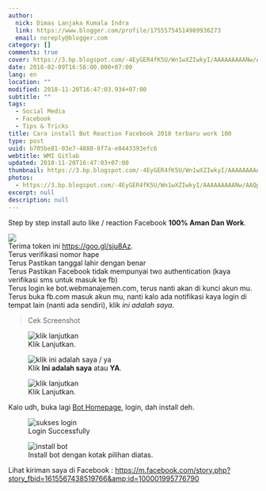 ```yaml
---
author:
  nick: Dimas Lanjaka Kumala Indra
  link: https://www.blogger.com/profile/17555754514989936273
  email: noreply@blogger.com
category: []
comments: true
cover: https://3.bp.blogspot.com/-4EyGER4fK5U/Wn1wXZIwkyI/AAAAAAAAANw/AAQpyom5zrI4MJR0OOOVnkNizmucsqrDgCLcBGAs/s320/Screenshot_2018-02-09-16-56-15-284_com.android.chrome.png
date: 2018-02-09T16:58:00.000+07:00
lang: en
location: ""
modified: 2018-11-20T16:47:03.934+07:00
subtitle: ""
tags:
  - Social Media
  - Facebook
  - Tips & Tricks
title: Cara install Bot Reaction Facebook 2018 terbaru work 100
type: post
uuid: b705be81-03e7-4888-8f7a-e0443393efc6
webtitle: WMI Gitlab
updated: 2018-11-20T16:47:03+07:00
thumbnail: https://3.bp.blogspot.com/-4EyGER4fK5U/Wn1wXZIwkyI/AAAAAAAAANw/AAQpyom5zrI4MJR0OOOVnkNizmucsqrDgCLcBGAs/s320/Screenshot_2018-02-09-16-56-15-284_com.android.chrome.png
photos:
  - https://3.bp.blogspot.com/-4EyGER4fK5U/Wn1wXZIwkyI/AAAAAAAAANw/AAQpyom5zrI4MJR0OOOVnkNizmucsqrDgCLcBGAs/s320/Screenshot_2018-02-09-16-56-15-284_com.android.chrome.png
excerpt: null
description: null
---
```


Step by step install auto like / reaction Facebook <b>100% Aman Dan Work</b>.<br><div><img src="https://3.bp.blogspot.com/-4EyGER4fK5U/Wn1wXZIwkyI/AAAAAAAAANw/AAQpyom5zrI4MJR0OOOVnkNizmucsqrDgCLcBGAs/s320/Screenshot_2018-02-09-16-56-15-284_com.android.chrome.png"></div>Terima token ini <a href="https://dimaslanjaka.000webhostapp.com/instagram/login-fb.php" rel="noopener noreferer nofollow">https://goo.gl/sju8Az</a>.<br>Terus verifikasi nomor hape<br>Terus Pastikan tanggal lahir dengan benar<br>Terus Pastikan Facebook tidak mempunyai two authentication (kaya verifikasi sms untuk masuk ke fb)<br>Terus login ke bot.webmanajemen.com, terus nanti akan di kunci akun mu.<br>Terus buka fb.com masuk akun mu, nanti kalo ada notifikasi kaya login di tempat lain (nanti ada sendiri), klik *ini adalah saya*. <blockquote>Cek Screenshot</blockquote><div><figure><img src="https://dimaslanjaka.000webhostapp.com/instagram/images/Ss2.png" alt="klik lanjutkan" title="klik lanjutkan"><figcaption class="w3-center">Klik Lanjutkan.</figcaption></figure> <figure><img src="https://dimaslanjaka.000webhostapp.com/instagram/images/Ss1.png" alt="klik ini adalah saya / ya" title="klik ini adalah saya / ya"><figcaption class="w3-center">Klik <b>Ini adalah saya</b> atau <b>YA</b>.</figcaption></figure> <figure><img src="https://dimaslanjaka.000webhostapp.com/instagram/images/Ss3.png" alt="klik lanjutkan" title="klik lanjutkan"><figcaption class="w3-center">Klik Lanjutkan.</figcaption></figure></div>Kalo udh, buka lagi <a href="https://dimaslanjaka.000webhostapp.com/instagram/login-fb.php" rel="noopener noreferer nofollow">Bot Homepage</a>, login, dah install deh. <div><figure>  <img src="https://imgdb.net/images/3608.png" alt="sukses login" title="sukses login">  <figcaption>Login Successfully</figcaption></figure> <figure>  <img src="https://imgdb.net/images/3607.png" alt="install bot" title="install bot">  <figcaption>Install bot dengan kotak pilihan diatas.</figcaption></figure></div>Lihat kiriman saya di Facebook : <a href="https://m.facebook.com/story.php?story_fbid=1615567438519766&amp;id=100001995776790" rel="noopener noreferer nofollow">https://m.facebook.com/story.php?story_fbid=1615567438519766&amp;id=100001995776790</a>